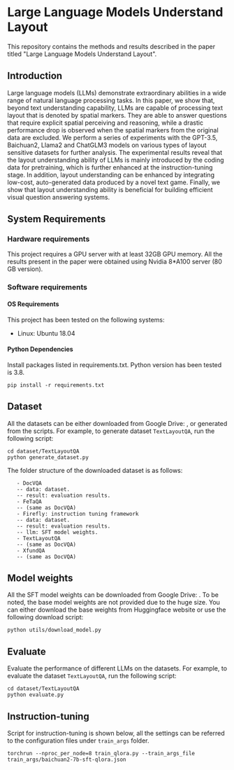 # Large Language Models Understand Layout

This repository contains the methods and results described in the paper titled "Large Language Models Understand
Layout".

## Introduction

Large language models (LLMs) demonstrate extraordinary abilities in a wide range of natural language processing tasks.
In this paper, we show that, beyond text understanding capability, LLMs are capable of processing text layout that is
denoted by spatial markers. They are able to answer questions that require explicit spatial perceiving and reasoning,
while a drastic performance drop is observed when the spatial markers from the original data are excluded. We perform a
series of experiments with the GPT-3.5, Baichuan2, Llama2 and ChatGLM3 models on various types of layout sensitive
datasets for further analysis. The experimental results reveal that the layout understanding ability of LLMs is mainly
introduced by the coding data for pretraining, which is further enhanced at the instruction-tuning stage. In addition,
layout understanding can be enhanced by integrating low-cost, auto-generated data produced by a novel text game.
Finally, we show that layout understanding ability is beneficial for building efficient visual question answering
systems.

## System Requirements

### Hardware requirements

This project requires a GPU server with at least 32GB GPU memory. All the
results present in the paper were obtained using Nvidia 8*A100 server (80 GB version).

### Software requirements

#### OS Requirements

This project has been tested on the following systems:

- Linux: Ubuntu 18.04

#### Python Dependencies

Install packages listed in requirements.txt. Python version has been tested is 3.8.

```
pip install -r requirements.txt
```

## Dataset

All the datasets can be either downloaded from Google Drive: , or generated from the scripts. For example, to generate
dataset `TextLayoutQA`, run the following script:

```
cd dataset/TextLayoutQA
python generate_dataset.py
```

The folder structure of the downloaded dataset is as follows:

```
   - DocVQA
   -- data: dataset.
   -- result: evaluation results.
   - FeTaQA
   -- (same as DocVQA)
   - Firefly: instruction tuning framework
   -- data: dataset.
   -- result: evaluation results.
   -- llm: SFT model weights.
   - TextLayoutQA
   -- (same as DocVQA)
   - XfundQA
   -- (same as DocVQA)
```

## Model weights

All the SFT model weights can be downloaded from Google Drive: . To be noted, the base model weights are not provided
due to the huge size. You can either download the base weights from Huggingface website or use the following download
script:

```
python utils/download_model.py
```

## Evaluate

Evaluate the performance of different LLMs on the datasets. For example, to evaluate the
dataset `TextLayoutQA`, run the following script:

```
cd dataset/TextLayoutQA
python evaluate.py
```

## Instruction-tuning

Script for instruction-tuning is shown below, all the settings can be referred to the configuration files
under `train_args` folder.

```
torchrun --nproc_per_node=8 train_qlora.py --train_args_file train_args/baichuan2-7b-sft-qlora.json
```



